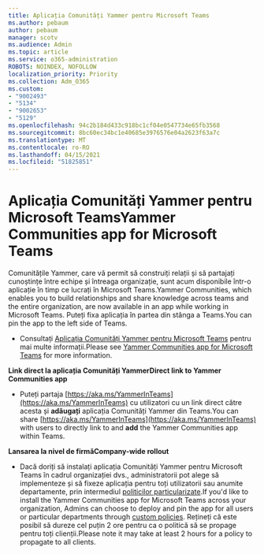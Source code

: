 ```yaml
---
title: Aplicația Comunități Yammer pentru Microsoft Teams
ms.author: pebaum
author: pebaum
manager: scotv
ms.audience: Admin
ms.topic: article
ms.service: o365-administration
ROBOTS: NOINDEX, NOFOLLOW
localization_priority: Priority
ms.collection: Adm_O365
ms.custom:
- "9002493"
- "5134"
- "9002653"
- "5129"
ms.openlocfilehash: 94c2b184d433c918bc1cf04e0547734e65fb3568
ms.sourcegitcommit: 8bc60ec34bc1e40685e3976576e04a2623f63a7c
ms.translationtype: MT
ms.contentlocale: ro-RO
ms.lasthandoff: 04/15/2021
ms.locfileid: "51825851"
---
```

# <a name="yammer-communities-app-for-microsoft-teams"></a><span data-ttu-id="f447b-102">Aplicația Comunități Yammer pentru Microsoft Teams</span><span class="sxs-lookup"><span data-stu-id="f447b-102">Yammer Communities app for Microsoft Teams</span></span>

<span data-ttu-id="f447b-103">Comunitățile Yammer, care vă permit să construiți relații și să partajați cunoștințe între echipe și întreaga organizație, sunt acum disponibile într-o aplicație în timp ce lucrați în Microsoft Teams.</span><span class="sxs-lookup"><span data-stu-id="f447b-103">Yammer Communities, which enables you to build relationships and share knowledge across teams and the entire organization, are now available in an app while working in Microsoft Teams.</span></span> <span data-ttu-id="f447b-104">Puteți fixa aplicația în partea din stânga a Teams.</span><span class="sxs-lookup"><span data-stu-id="f447b-104">You can pin the app to the left side of Teams.</span></span> 

- <span data-ttu-id="f447b-105">Consultați [Aplicația Comunități Yammer pentru Microsoft Teams](https://go.microsoft.com/fwlink/?linkid=2127757&clcid=0x409) pentru mai multe informații.</span><span class="sxs-lookup"><span data-stu-id="f447b-105">Please see [Yammer Communities app for Microsoft Teams](https://go.microsoft.com/fwlink/?linkid=2127757&clcid=0x409) for more information.</span></span>

<span data-ttu-id="f447b-106">**Link direct la aplicația Comunități Yammer**</span><span class="sxs-lookup"><span data-stu-id="f447b-106">**Direct link to Yammer Communities app**</span></span>

- <span data-ttu-id="f447b-107">Puteți partaja [https://aka.ms/YammerInTeams](https://aka.ms/YammerInTeams) cu utilizatori cu un link direct către acesta și **adăugați** aplicația Comunități Yammer din Teams.</span><span class="sxs-lookup"><span data-stu-id="f447b-107">You can share [https://aka.ms/YammerInTeams](https://aka.ms/YammerInTeams) with users to directly link to and **add** the Yammer Communities app within Teams.</span></span>

<span data-ttu-id="f447b-108">**Lansarea la nivel de firmă**</span><span class="sxs-lookup"><span data-stu-id="f447b-108">**Company-wide rollout**</span></span>

- <span data-ttu-id="f447b-109">Dacă doriți să instalați aplicația Comunități Yammer pentru Microsoft Teams în cadrul organizației dvs., administratorii pot alege să implementeze și să fixeze aplicația pentru toți utilizatorii sau anumite departamente, prin intermediul [politicilor particularizate](https://docs.microsoft.com/microsoftteams/manage-apps).</span><span class="sxs-lookup"><span data-stu-id="f447b-109">If you'd like to install the Yammer Communities app for Microsoft Teams across your organization, Admins can choose to deploy and pin the app for all users or particular departments through [custom policies](https://docs.microsoft.com/microsoftteams/manage-apps).</span></span> <span data-ttu-id="f447b-110">Rețineți că este posibil să dureze cel puțin 2 ore pentru ca o politică să se propage pentru toți clienții.</span><span class="sxs-lookup"><span data-stu-id="f447b-110">Please note it may take at least 2 hours for a policy to propagate to all clients.</span></span>
